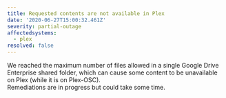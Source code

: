 ```yaml
---
title: Requested contents are not available in Plex
date: '2020-06-27T15:00:32.461Z'
severity: partial-outage
affectedsystems:
  - plex
resolved: false
---
```

We reached the maximum number of files allowed in a single Google Drive Enterprise shared folder, which can cause some content to be unavailable on Plex (while it is on Plex-OSC).  
Remediations are in progress but could take some time.

<!--- language code: en -->
